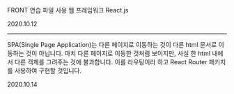 FRONT 연습 파일
사용 웹 프레임워크 React.js

2020.10.12


-----------------------------------------------------------------------------------------------------------------------------

SPA(Single Page Application)는 다른 페이지로 이동하는 것이 다른 html 문서로 이동하는 것이 아닙니다. 
마치 다른 페이지로 이동한 것처럼 보이지만, 사실 한 html 내에서 다른 객체를 그려주는 것에 불과합니다. 
이를 라우팅이라 하고 React Router 패키지를 사용하여 구현할 것입니다.

2020.10.14


